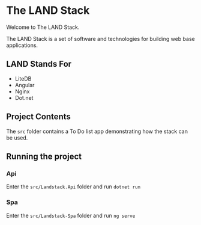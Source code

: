# The LAND Stack

Welcome to The LAND Stack.

The LAND Stack is a set of software and technologies for building web base applications.

## LAND Stands For

- LiteDB
- Angular
- Nginx
- Dot.net

## Project Contents

The `src` folder contains a To Do list app demonstrating how the stack can be used.

## Running the project

### Api

Enter the `src/Landstack.Api` folder and run `dotnet run`

### Spa

Enter the `src/Landstack-Spa` folder and run `ng serve`